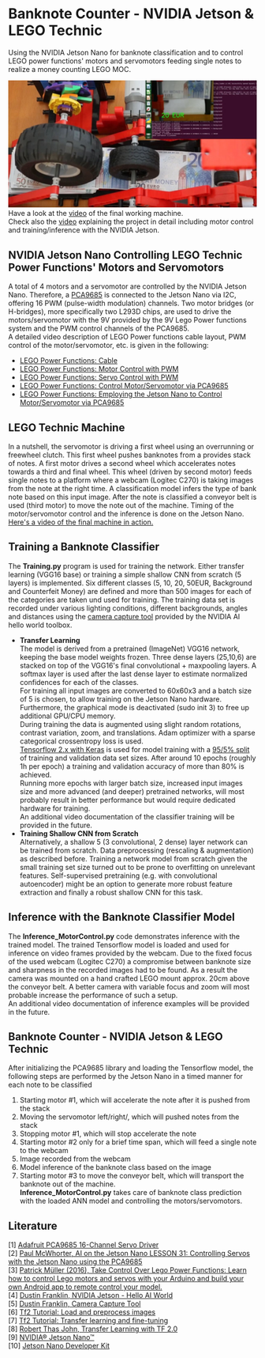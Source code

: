 # Banknote Counter - NVIDIA Jetson & LEGO Technic 
Using the NVIDIA Jetson Nano for banknote classification and to control LEGO power functions' motors and servomotors feeding single notes to realize a money counting LEGO MOC.

[<img src="./readme_images/MachineRun.JPG">](https://youtu.be/MnLnOKctatg)
Have a look at the [video](https://youtu.be/MnLnOKctatg) of the final working machine.<br>
Check also the [video](https://youtu.be/MnLnOKctatg) explaining the project in detail including motor control and training/inference with the NVIDIA Jetson.

## NVIDIA Jetson Nano Controlling LEGO Technic Power Functions' Motors and Servomotors
A total of 4 motors and a servomotor are controlled by the NVIDIA Jetson Nano. Therefore, a [PCA9685](https://learn.adafruit.com/16-channel-pwm-servo-driver?view=all) is connected to the Jetson Nano via I2C, offering 16 PWM (pulse-width modulation) channels. Two motor bridges (or H-bridges), more specifically two L293D chips, are used to drive the motors/servomotor with the 9V provided by the 9V Lego Power functions system and the PWM control channels of the PCA9685. <br>
A detailed video description of LEGO Power functions cable layout, PWM control of the motor/servomotor, etc. is given in the following:
- [LEGO Power Functions: Cable](https://youtu.be/tz1G_6vbO7Q)
- [LEGO Power Functions: Motor Control with PWM](https://youtu.be/gAPn_Jquxaw)
- [LEGO Power Functions: Servo Control with PWM](https://youtu.be/go4wQMvq7KU)
- [LEGO Power Functions: Control Motor/Servomotor via PCA9685](https://youtu.be/trT_Crm-CWE)
- [LEGO Power Functions: Employing the Jetson Nano to Control Motor/Servomotor via PCA9685](https://youtu.be/D2gSvXo0qT8)

## LEGO Technic Machine
In a nutshell, the servomotor is driving a first wheel using an overrunning or freewheel clutch. This first wheel pushes banknotes from a provides stack of notes. A first motor drives a second wheel which accelerates notes towards a third and final wheel. This wheel (driven by second motor) feeds single notes to a platform where a webcam (Logitec C270) is taking images from the note at the right time. A classification model infers the type of bank note based on this input image. After the note is classified a conveyor belt is used (third motor) to move the note out of the machine. Timing of the motor/servomotor control and the inference is done on the Jetson Nano. [Here's a video of the final machine in action.](https://youtu.be/MnLnOKctatg)

## Training a Banknote Classifier
The **Training.py** program is used for training the network. Either transfer learning (VGG16 base) or training a simple shallow CNN from scratch (5 layers) is implemented.
Six different classes (5, 10, 20, 50EUR, Background and Counterfeit Money) are defined and more than 500 images for each of the categories are taken und used for training. 
The training data set is recorded under various lighting conditions, different backgrounds, angles and distances using the [camera capture tool](https://github.com/dusty-nv/jetson-inference/blob/master/docs/pytorch-collect.md) provided by the NVIDIA AI hello world toolbox. <br>
- **Transfer Learning**<br>
The model is derived from a pretrained (ImageNet) VGG16 network, keeping the base model weights frozen.
Three dense layers (25,10,6) are stacked on top of the VGG16's final convolutional + maxpooling layers. 
A softmax layer is used after the last dense layer to estimate normalized confidences for each of the classes. <br>
For training all input images are converted to 60x60x3 and a batch size of 5 is chosen, to allow training on the Jetson Nano hardware. Furthermore, the graphical mode is deactivated (sudo init 3) to free up additional GPU/CPU memory. <br>
During training the data is augmented using slight random rotations, contrast variation, zoom, and translations. Adam optimizer with a sparse categorical crossentropy loss is used.<br> 
[Tensorflow 2.x with Keras](https://www.tensorflow.org/tutorials/images/transfer_learning) is used for model training with a [95/5% split](https://www.tensorflow.org/tutorials/load_data/images) of training and validation data set sizes. 
After around 10 epochs (roughly 1h per epoch) a training and validation accuracy of more than 80% is achieved. <br>
Running more epochs with larger batch size, increased input images size and more advanced (and deeper) pretrained networks, will most probably result in better performance but would require dedicated hardware for training. <br>
An additional video documentation of the classifier training will be provided in the future. 
- **Training Shallow CNN from Scratch**<br>
Alternatively, a shallow 5 (3 convolutional, 2 dense) layer network can be trained from scratch. Data preprocessing (rescaling & augmentation) as described before.
Training a network model from scratch given the small training set size turned out to be prone to overfitting on unrelevant features. Self-supervised pretraining (e.g. with convolutional autoencoder) might be an option to generate more robust feature extraction and finally a robust shallow CNN for this task. 

## Inference with the Banknote Classifier Model
The **Inference_MotorControl.py** code demonstrates inference with the trained model.
The trained Tensorflow model is loaded and used for inference on video frames provided by the webcam. Due to the fixed focus of the used webcam (Logitec C270) a compromise between banknote size and sharpness in the recorded images had to be found. As a result the camera was mounted on a hand crafted LEGO mount approx. 20cm above the conveyor belt. A better camera with variable focus and zoom will most probable increase the performance of such a setup.<br>
An additional video documentation of inference examples will be provided in the future. 

## Banknote Counter - NVIDIA Jetson & LEGO Technic 
After initializing the PCA9685 library and loading the Tensorflow model, the following steps are performed by the Jetson Nano in a timed manner for each note to be classified
1) Starting motor #1, which will accelerate the note after it is pushed from the stack
2) Moving the servomotor left/right/, which will pushed notes from the stack 
3) Stopping motor #1, which will stop accelerate the note
4) Starting motor #2 only for a brief time span, which will feed a single note to the webcam
5) Image recorded from the webcam
6) Model inference of the banknote class based on the image 
7) Starting motor #3 to move the conveyor belt, which will transport the banknote out of the machine. <br>
**Inference_MotorControl.py** takes care of banknote class prediction with the loaded ANN model and controlling the motors/servomotors. 

## Literature
[1] [Adafruit PCA9685 16-Channel Servo Driver](https://learn.adafruit.com/16-channel-pwm-servo-driver?view=all)<br>
[2] [Paul McWhorter, AI on the Jetson Nano LESSON 31: Controlling Servos with the Jetson Nano using the PCA9685](https://youtu.be/8YKAtpPSEOk)<br>
[3] [Patrick Müller (2016), Take Control Over Lego Power Functions: Learn how to control Lego motors and servos with your Arduino and build your own Android app to remote control your model.](https://create.arduino.cc/projecthub/Notthemarsian/take-control-over-lego-power-functions-ee0bfa)<br>
[4] [Dustin Franklin, NVIDIA Jetson - Hello AI World](https://github.com/dusty-nv/jetson-inference)<br>
[5] [Dustin Franklin, Camera Capture Tool](https://github.com/dusty-nv/jetson-inference/blob/master/docs/pytorch-collect.md)<br>
[6] [Tf2 Tutorial: Load and preprocess images](https://www.tensorflow.org/tutorials/load_data/images)<br>
[7] [Tf2 Tutorial: Transfer learning and fine-tuning](https://www.tensorflow.org/tutorials/images/transfer_learning) <br>
[8] [Robert Thas John, Transfer Learning with TF 2.0](https://towardsdatascience.com/transfer-learning-with-tf-2-0-ff960901046d)<br>
[9] [NVIDIA® Jetson Nano™](https://www.nvidia.com/de-de/autonomous-machines/embedded-systems/jetson-nano/)<br>
[10] [Jetson Nano Developer Kit](https://developer.nvidia.com/embedded/jetson-nano-developer-kit)<br>
